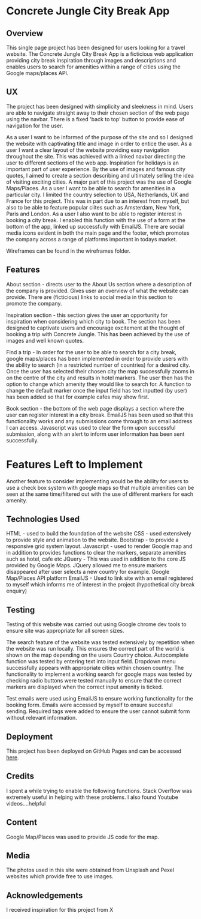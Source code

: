 # Concrete Jungle City Break App

## Overview

This single page project has been designed for users looking for a travel website.
The Concrete Jungle City Break App is a ficticious web application providing city break inspiration through images and descriptions
and enables users to search for amenities within a range of cities using the Google maps/places API.


## UX

The project has been designed with simplicity and sleekness in mind. Users are able to navigate straight away
to their chosen section of the web page using the navbar. There is a fixed 'back to top' button to provide ease of navigation for the user.

As a user I want to be informed of the purpose of the site and so I designed the website with captivating title and image in order to entice the user. 
As a user I want a clear layout of the website providing easy navigation throughout the site. This was achieved with a linked navbar directing the user to different sections of the web app.
Inspiration for holidays is an important part of user experience. By the use of images and famous city quotes, I aimed to create a section describing and ultimately selling the idea of visiting exciting cities.
A major part of this project was the use of Google Maps/Places. As a user I want to be able to search for amenities in a particular city. I limited the country selection to USA, Netherlands, UK and France for this project.
This was in part due to an interest from myself, but also to be able to feature popular ciites such as Amsterdam, New York, Paris and London.
As a user I also want to be able to register interest in booking a city break. I enabled this function with the use of a form at the bottom of the app, linked up successfully with EmailJS.
There are social media icons evident in both the main page and the footer, which promotes the company across a range of platforms important in todays market.

Wireframes can be found in the wireframes folder.

## Features

About section - directs user to the About Us section where a description of the company is provided. Gives user an overview of what the website can provide.
There are (ficticious) links to social media in this section to promote the company.

Inspiration section - this section gives the user an opportunity for inspiration when considering which city to book. 
The section has been designed to captivate users and encourage excitement at the thought of booking a trip with Concrete Jungle. 
This has been achieved by the use of images and well known quotes.

Find a trip - In order for the user to be able to search for a city break, google maps/places has been implemented in order to 
provide users with the ability to search (in a restricted number of countries) for a desired city. Once the user has selected their chosen city 
the map successfully zooms in on the centre of the city and results in hotel markers. The user then has the option to change which amenity they would
like to search for. A function to change the default marker once the input field has text inputted (by user) has been added so that for example 
cafes may show first.

Book section - the bottom of the web page displays a section where the user can register interest in a city break. EmailJS has been used so that
this functionality works and any submissions come through to an email address I can access. Javascript was used to clear the form upon successful 
submission, along with an alert to inform user information has been sent successfully. 


# Features Left to Implement

Another feature to consider implementing would be the ability for users to use a check box system with google maps so that multiple amenities can be seen
at the same time/filtered out with the use of different markers for each amenity.  


## Technologies Used

HTML - used to build the foundation of the website
CSS - used extensively to provide style and animation to the website. 
Bootstrap - to provide a responsive grid system layout.
Javascript - used to render Google map and in addition to provides functions to clear the markers, separate amenities such as hotel, cafe etc
JQuery - This was used in addition to the core JS provided by Google Maps. JQuery allowed me to ensure markers disappeared after user selects a new country for example.
Google Map/Places API platform
EmailJS - Used to link site with an email registered to myself which informs me of interest in the project (hypothetical city break enquiry)


## Testing

Testing of this website was carried out using Google chrome dev tools to ensure site was appropriate for all screen sizes.

The search feature of the website was tested extensively by repetition when the website was run locally. 
This ensures the correct part of the world is shown on the map depending on the users Country choice.
Autocomplete function was tested by entering text into input field. Dropdown menu successfully appears with appropriate cities within chosen country.
The functionality to implement a working search for google maps was tested by checking radio buttons were tested manually to ensure that the correct markers are displayed when the correct input amenity is ticked.

Test emails were used using EmailJS to ensure working functionality for the booking form. Emails were accessed by myself to ensure succesful sending.
Required tags were added to ensure the user cannot submit form without relevant information. 




## Deployment

This project has been deployed on GitHub Pages and can be accessed <a href="https://caputocode.github.io/concrete-jungle-api-app/">here</a>.


## Credits

I spent a while trying to enable the following functions.
Stack Overflow was extremely useful in helping with these problems. I also found Youtube videos....helpful 


## Content

Google Map/Places was used to provide JS code for the map. 

## Media
The photos used in this site were obtained from Unsplash and Pexel websites which provide free to use images. 

## Acknowledgements
I received inspiration for this project from X